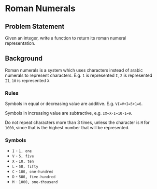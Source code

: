 # Roman Numerals

## Problem Statement

Given an integer, write a function to return its roman numeral representation.

## Background

Roman numerals is a system which uses characters instead of
arabic numerals to represent characters. E.g. `1` is represented `I`,
`2` is represented `II`, `10` is represented `X`.

### Rules

Symbols in equal or decreasing value are additive. E.g.
`VI=V+I=5+1=6`.

Symbols in increasing value are subtractive, e.g.
`IX=X-I=10-1=9`.

Do not repeat characters more than 3 times, unless the character
is `M` for `1000`, since that is the highest number that
will be represented.

### Symbols

* `I` - `1, one`
* `V` - `5, five`
* `X` - `10, ten`
* `L` - `50, fifty`
* `C` - `100, one-hundred`
* `D` - `500, five-hundred`
* `M` - `1000, one-thousand`
